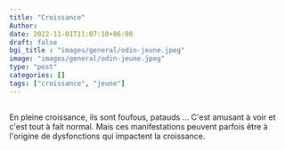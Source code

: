 ```yaml
---
title: "Croissance"
Author: 
date: 2022-11-01T11:07:10+06:00
draft: false
bgi_title : "images/general/odin-jeune.jpeg"
image: "images/general/odin-jeune.jpeg"
type: "post"
categories: []
tags: ["croissance", "jeune"]
---
```


## 

En pleine croissance, ils sont foufous, patauds ... C'est amusant à voir et c'est tout à fait normal. Mais ces manifestations peuvent parfois être à l'origine de dysfonctions qui impactent la croissance.